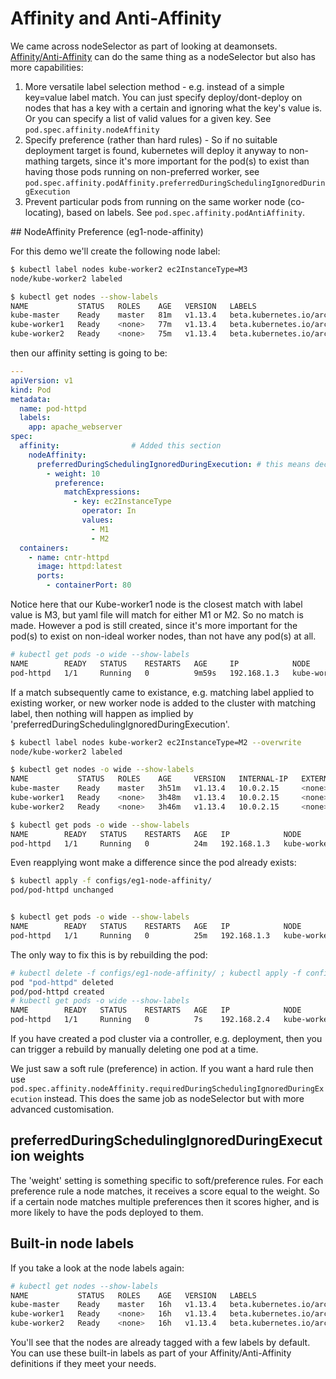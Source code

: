 # Affinity and Anti-Affinity

We came across nodeSelector as part of looking at deamonsets. [Affinity/Anti-Affinity](https://kubernetes.io/docs/concepts/configuration/assign-pod-node/#affinity-and-anti-affinity) can do the same thing as a nodeSelector but also has more capabilities:

1. More versatile label selection method - e.g. instead of a simple key=value label match. You can just specify deploy/dont-deploy on nodes that has a key with a certain and ignoring what the key's value is. Or you can specify a list of valid values for a given key.  See `pod.spec.affinity.nodeAffinity`
2. Specify preference (rather than hard rules) - So if no suitable deployment target is found, kubernetes will deploy it anyway to non-mathing targets, since it's more important for the pod(s) to exist than having those pods running on non-preferred worker, see `pod.spec.affinity.podAffinity.preferredDuringSchedulingIgnoredDuringExecution`
3. Prevent particular pods from running on the same worker node (co-locating), based on labels. See `pod.spec.affinity.podAntiAffinity`.


## NodeAffinity Preference (eg1-node-affinity)

For this demo we'll create the following node label:


```bash
$ kubectl label nodes kube-worker2 ec2InstanceType=M3
node/kube-worker2 labeled

$ kubectl get nodes --show-labels
NAME           STATUS   ROLES    AGE   VERSION   LABELS
kube-master    Ready    master   81m   v1.13.4   beta.kubernetes.io/arch=amd64,beta.kubernetes.io/os=linux,kubernetes.io/hostname=kube-master,node-role.kubernetes.io/master=
kube-worker1   Ready    <none>   77m   v1.13.4   beta.kubernetes.io/arch=amd64,beta.kubernetes.io/os=linux,kubernetes.io/hostname=kube-worker1
kube-worker2   Ready    <none>   75m   v1.13.4   beta.kubernetes.io/arch=amd64,beta.kubernetes.io/os=linux,ec2InstanceType=M3,kubernetes.io/hostname=kube-worker2

```

then our affinity setting is going to be:


```yaml
---
apiVersion: v1
kind: Pod
metadata:
  name: pod-httpd
  labels:
    app: apache_webserver
spec:
  affinity:                # Added this section
    nodeAffinity:
      preferredDuringSchedulingIgnoredDuringExecution: # this means decision is made at scheduling stage only, so won't self correct if rule is met in the futuer
        - weight: 10
          preference:
            matchExpressions: 
              - key: ec2InstanceType
                operator: In
                values:
                  - M1
                  - M2
  containers:
    - name: cntr-httpd
      image: httpd:latest
      ports:
        - containerPort: 80
```


Notice here that our Kube-worker1 node is the closest match with label value is M3, but yaml file will match for either M1 or M2. So no match is made. However a pod is still created, since it's more important for the pod(s) to exist on non-ideal worker nodes, than not have any pod(s) at all. 

```bash
# kubectl get pods -o wide --show-labels
NAME        READY   STATUS    RESTARTS   AGE     IP            NODE           NOMINATED NODE   READINESS GATES   LABELS
pod-httpd   1/1     Running   0          9m59s   192.168.1.3   kube-worker1   <none>           <none>            app=apache_webserver
```

If a match subsequently came to existance, e.g. matching label applied to existing worker, or new worker node is added to the cluster with matching label, then nothing will happen as implied by 'preferredDuringSchedulingIgnoredDuringExecution'.

```bash
$ kubectl label nodes kube-worker2 ec2InstanceType=M2 --overwrite
node/kube-worker2 labeled

$ kubectl get nodes -o wide --show-labels
NAME           STATUS   ROLES    AGE     VERSION   INTERNAL-IP   EXTERNAL-IP   OS-IMAGE             KERNEL-VERSION      CONTAINER-RUNTIME   LABELS
kube-master    Ready    master   3h51m   v1.13.4   10.0.2.15     <none>        Ubuntu 16.04.5 LTS   4.4.0-131-generic   docker://18.6.1     beta.kubernetes.io/arch=amd64,beta.kubernetes.io/os=linux,kubernetes.io/hostname=kube-master,node-role.kubernetes.io/master=
kube-worker1   Ready    <none>   3h48m   v1.13.4   10.0.2.15     <none>        Ubuntu 16.04.5 LTS   4.4.0-131-generic   docker://18.6.1     beta.kubernetes.io/arch=amd64,beta.kubernetes.io/os=linux,kubernetes.io/hostname=kube-worker1
kube-worker2   Ready    <none>   3h46m   v1.13.4   10.0.2.15     <none>        Ubuntu 16.04.5 LTS   4.4.0-131-generic   docker://18.6.1     beta.kubernetes.io/arch=amd64,beta.kubernetes.io/os=linux,ec2InstanceType=M2,kubernetes.io/hostname=kube-worker2

$ kubectl get pods -o wide --show-labels
NAME        READY   STATUS    RESTARTS   AGE   IP            NODE           NOMINATED NODE   READINESS GATES   LABELS
pod-httpd   1/1     Running   0          24m   192.168.1.3   kube-worker1   <none>           <none>            app=apache_webserver

```


Even reapplying wont make a difference since the pod already exists:


```bash
$ kubectl apply -f configs/eg1-node-affinity/
pod/pod-httpd unchanged


$ kubectl get pods -o wide --show-labels
NAME        READY   STATUS    RESTARTS   AGE   IP            NODE           NOMINATED NODE   READINESS GATES   LABELS
pod-httpd   1/1     Running   0          25m   192.168.1.3   kube-worker1   <none>           <none>            app=apache_webserver
```

The only way to fix this is by rebuilding the pod:


```bash
# kubectl delete -f configs/eg1-node-affinity/ ; kubectl apply -f configs/eg1-node-affinity/
pod "pod-httpd" deleted
pod/pod-httpd created
# kubectl get pods -o wide --show-labels
NAME        READY   STATUS    RESTARTS   AGE   IP            NODE           NOMINATED NODE   READINESS GATES   LABELS
pod-httpd   1/1     Running   0          7s    192.168.2.4   kube-worker2   <none>           <none>            app=apache_webserver
```

If you have created a pod cluster via a controller, e.g. deployment, then you can trigger a rebuild by manually deleting one pod at a time.

We just saw a soft rule (preference) in action. If you want a hard rule then use `pod.spec.affinity.nodeAffinity.requiredDuringSchedulingIgnoredDuringExecution` instead. This does the same job as nodeSelector but with more advanced customisation. 


## preferredDuringSchedulingIgnoredDuringExecution weights

The 'weight' setting is something specific to soft/preference rules. For each preference rule a node matches, it receives a score equal to the weight. So if a certain node matches multiple preferences then it scores higher, and is more likely to have the pods deployed to them. 


## Built-in node labels

If you take a look at the node labels again:

```bash
# kubectl get nodes --show-labels
NAME           STATUS   ROLES    AGE   VERSION   LABELS
kube-master    Ready    master   16h   v1.13.4   beta.kubernetes.io/arch=amd64,beta.kubernetes.io/os=linux,kubernetes.io/hostname=kube-master,node-role.kubernetes.io/master=
kube-worker1   Ready    <none>   16h   v1.13.4   beta.kubernetes.io/arch=amd64,beta.kubernetes.io/os=linux,kubernetes.io/hostname=kube-worker1
kube-worker2   Ready    <none>   16h   v1.13.4   beta.kubernetes.io/arch=amd64,beta.kubernetes.io/os=linux,ec2InstanceType=M2,kubernetes.io/hostname=kube-worker2
```

You'll see that the nodes are already tagged with a few labels by default. You can use these built-in labels as part of your Affinity/Anti-Affinity definitions if they meet your needs.  



